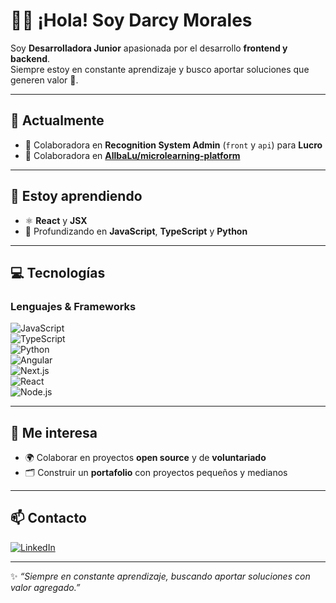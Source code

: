 
# 👩‍💻 ¡Hola! Soy Darcy Morales  

Soy **Desarrolladora Junior** apasionada por el desarrollo **frontend y backend**.  
Siempre estoy en constante aprendizaje y busco aportar soluciones que generen valor 🚀.  

---

## 🔭 Actualmente
- 🚧 Colaboradora en **Recognition System Admin** (`front` y `api`) para **Lucro**  
- 🤝 Colaboradora en **[AllbaLu/microlearning-platform](https://github.com/AllbaLu/microlearning-platform)**  

---

## 🌱 Estoy aprendiendo
- ⚛️ **React** y **JSX**  
- 📌 Profundizando en **JavaScript**, **TypeScript** y **Python**  

---

## 💻 Tecnologías  

### Lenguajes & Frameworks
![JavaScript](https://img.shields.io/badge/JavaScript-F7E017?style=for-the-badge&logo=javascript&logoColor=000)  
![TypeScript](https://img.shields.io/badge/TypeScript-007ACC?style=for-the-badge&logo=typescript&logoColor=fff)  
![Python](https://img.shields.io/badge/Python-3776AB?style=for-the-badge&logo=python&logoColor=fff)  
![Angular](https://img.shields.io/badge/Angular-DD0031?style=for-the-badge&logo=angular&logoColor=fff)  
![Next.js](https://img.shields.io/badge/Next.js-000000?style=for-the-badge&logo=nextdotjs&logoColor=fff)  
![React](https://img.shields.io/badge/React-61DAFB?style=for-the-badge&logo=react&logoColor=000)  
![Node.js](https://img.shields.io/badge/Node.js-339933?style=for-the-badge&logo=nodedotjs&logoColor=fff)  

---

## 🤝 Me interesa
- 🌍 Colaborar en proyectos **open source** y de **voluntariado**  
- 🗂️ Construir un **portafolio** con proyectos pequeños y medianos  

---

## 📫 Contacto
[![LinkedIn](https://img.shields.io/badge/LinkedIn-0077B5?style=for-the-badge&logo=linkedin&logoColor=fff)](https://www.linkedin.com/in/darcy-morales-911964367/)  

---

✨ *“Siempre en constante aprendizaje, buscando aportar soluciones con valor agregado.”*  




